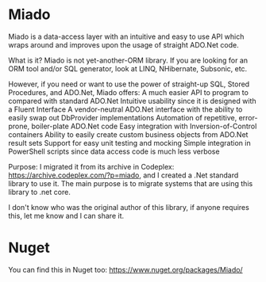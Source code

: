 # Miado
Miado is a data-access layer with an intuitive and easy to use API which wraps around and improves upon the usage of straight ADO.Net code.


What is it?
Miado is not yet-another-ORM library. If you are looking for an ORM tool and/or SQL generator, look at LINQ, NHibernate, Subsonic, etc.

However, if you need or want to use the power of straight-up SQL, Stored Procedures, and ADO.Net, Miado offers:
A much easier API to program to compared with standard ADO.Net
Intuitive usability since it is designed with a Fluent Interface
A vendor-neutral ADO.Net interface with the ability to easily swap out DbProvider implementations
Automation of repetitive, error-prone, boiler-plate ADO.Net code
Easy integration with Inversion-of-Control containers
Ability to easily create custom business objects from ADO.Net result sets
Support for easy unit testing and mocking
Simple integration in PowerShell scripts since data access code is much less verbose

Purpose:
I migrated it from its archive in Codeplex: https://archive.codeplex.com/?p=miado, and I created a .Net standard library to use it.
The main purpose is to migrate systems that are using this library to .net core.

I don't know who was the original author of this library, if anyone requires this, let me know and I can share it.

# Nuget

You can find this in Nuget too: https://www.nuget.org/packages/Miado/

